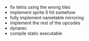  - fix tetris using the wrong tiles
 - implement sprite 0 hit somehow
 - fully implement nametable mirroring
 - implement the rest of the opcodes
 - dynarec
 - compile static executable
